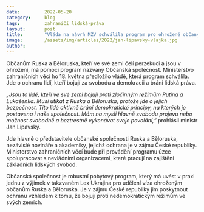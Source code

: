 ```yaml
---
date:         2022-05-20
category:     blog
tags:         zahraničí lidská-práva
layout:       post
title:        "Vláda na návrh MZV schválila program pro ohrožené občany Ruska a Běloruska"
image:        /assets/img/articles/2022/jan-lipavsky-vlajka.jpg
author:       
---
```



 
Občanům Ruska a Běloruska, kteří ve své zemi čelí perzekuci a jsou v ohrožení, má pomoci program nazvaný Občanská společnost. Ministerstvo zahraničních věcí ho 18. května předložilo vládě, která program schválila. Jde o ochranu lidí, kteří bojují za svobodu a demokracii a brání lidská práva.

*„Jsou to lidé, kteří ve své zemi bojují proti zločinným režimům Putina a Lukašenka. Musí utíkat z Ruska a Běloruska, protože jde o jejich bezpečnost. Tito lidé aktivně brání demokratické principy, na kterých je postavena i naše společnost. Mám na mysli hlavně svobodu projevu nebo možnost svobodně a beztrestně vykonávat svoje povolání,“* prohlásil ministr Jan Lipavský.

Jde hlavně o představitele občanské společnosti Ruska a Běloruska, nezávislé novináře a akademiky, jejichž ochrana je v zájmu České republiky. Ministerstvo zahraničních věcí bude při provádění programu úzce spolupracovat s nevládními organizacemi, které pracují na zajištění základních lidských svobod.

Občanská společnost je robustní pobytový program, který má uvést v praxi jednu z výjimek v takzvaném Lex Ukrajina pro udělení víza ohroženým občanům Ruska a Běloruska. Je v zájmu České republiky jim poskytnout ochranu vzhledem k tomu, že bojují proti nedemokratickým režimům ve svých zemích.
